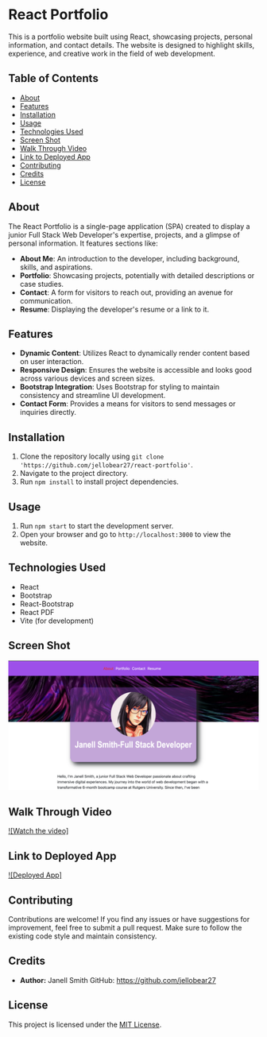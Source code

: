 # React Portfolio

This is a portfolio website built using React, showcasing projects, personal information, and contact details. The website is designed to highlight skills, experience, and creative work in the field of web development.

## Table of Contents

- [About](#about)
- [Features](#features)
- [Installation](#installation)
- [Usage](#usage)
- [Technologies Used](#technologies-used)
- [Screen Shot](#screen-shot)
- [Walk Through Video](#walk-through-video)
- [Link to Deployed App](#link-to-deployed-app)
- [Contributing](#contributing)
- [Credits](#credits)
- [License](#license)

## About

The React Portfolio is a single-page application (SPA) created to display a junior Full Stack Web Developer's expertise, projects, and a glimpse of personal information. It features sections like:

- **About Me**: An introduction to the developer, including background, skills, and aspirations.
- **Portfolio**: Showcasing projects, potentially with detailed descriptions or case studies.
- **Contact**: A form for visitors to reach out, providing an avenue for communication.
- **Resume**: Displaying the developer's resume or a link to it.

## Features

- **Dynamic Content**: Utilizes React to dynamically render content based on user interaction.
- **Responsive Design**: Ensures the website is accessible and looks good across various devices and screen sizes.
- **Bootstrap Integration**: Uses Bootstrap for styling to maintain consistency and streamline UI development.
- **Contact Form**: Provides a means for visitors to send messages or inquiries directly.

## Installation

1. Clone the repository locally using `git clone 'https://github.com/jellobear27/react-portfolio'`.
2. Navigate to the project directory.
3. Run `npm install` to install project dependencies.

## Usage

1. Run `npm start` to start the development server.
2. Open your browser and go to `http://localhost:3000` to view the website.

## Technologies Used

- React
- Bootstrap
- React-Bootstrap
- React PDF
- Vite (for development)

## Screen Shot
![Screenshot](public/assets/Screenshot.png)


## Walk Through Video
[![Watch the video]](https://drive.google.com/file/d/1RaSTqs47k0xJVzLEHV1X0KVTTychbUYp/view?usp=sharing)


## Link to Deployed App
[![Deployed App]](https://6573e78f56c3780008f856e5--legendary-panda-9d90ca.netlify.app/)

## Contributing

Contributions are welcome! If you find any issues or have suggestions for improvement, feel free to submit a pull request. Make sure to follow the existing code style and maintain consistency.

## Credits
- **Author:** Janell Smith GitHub: https://github.com/jellobear27

## License

This project is licensed under the [MIT License](LICENSE).

